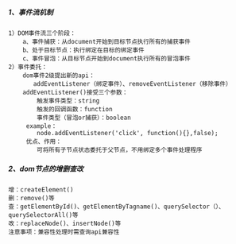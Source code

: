 ##### 1、事件流机制
    
    1）DOM事件流三个阶段：
        a、事件捕获：从document开始到目标节点执行所有的捕获事件
        b、处于目标节点：执行绑定在目标的绑定事件
        c、事件冒泡：从目标节点开始到document执行所有的冒泡事件
    2）事件委托：
        dom事件2级提出新的api：
           addEventListener（绑定事件）、removeEventListener（移除事件）
        addEventListener()接受三个参数：
            触发事件类型：string
            触发的回调函数：function
            事件类型（冒泡or捕获）：boolean
         example：
            node.addEventListener('click', function(){},false); 
         优点、作用： 
            可将所有子节点状态委托于父节点，不用绑定多个事件处理程序

##### 2、dom节点的增删查改

    增：createElement()
    删：remove()等
    查：getElementById()、getElementByTagname()、querySelector（）、querySelectorAll()等
    改：replaceNode()、insertNode()等
    注意事项：兼容性处理时需查询api兼容性
    
 